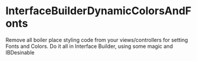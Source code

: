 # InterfaceBuilderDynamicColorsAndFonts
Remove all boiler place styling code from your views/controllers for setting Fonts and Colors. Do it all in Interface Builder, using some magic and IBDesinable
